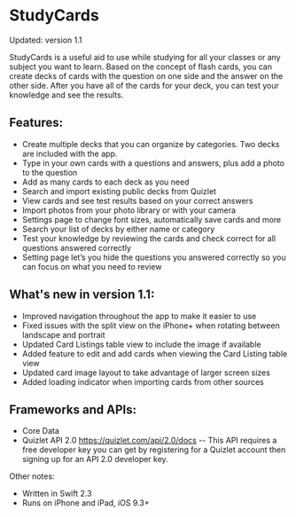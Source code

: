 # StudyCards

Updated: version 1.1

StudyCards is a useful aid to use while studying for all your classes or any subject you want to learn. Based on the concept of flash cards, you can create decks of cards with the question on one side and the answer on the other side. After you have all of the cards for your deck, you can test your knowledge and see the results.  

## Features:
-	Create multiple decks that you can organize by categories. Two decks are included with the app.
-	Type in your own cards with a questions and answers, plus add a photo to the question
-	Add as many cards to each deck as you need
-	Search and import existing public decks from Quizlet
-	View cards and see test results based on your correct answers
-	Import photos from your photo library or with your camera
-	Settings page to change font sizes, automatically save cards and more
-	Search your list of decks by either name or category
-	Test your knowledge by reviewing the cards and check correct for all questions answered correctly
-	Setting page let’s you hide the questions you answered correctly so you can focus on what you need to review

## What's new in version 1.1:
- Improved navigation throughout the app to make it easier to use
- Fixed issues with the split view on the iPhone+ when rotating between landscape and portrait
- Updated Card Listings table view to include the image if available
- Added feature to edit and add cards when viewing the Card Listing table view
- Updated card image layout to take advantage of larger screen sizes
- Added loading indicator when importing cards from other sources

  
## Frameworks and APIs:
- Core Data
- Quizlet API 2.0 https://quizlet.com/api/2.0/docs -- This API requires a free developer key you can get by registering for a Quizlet account then signing up for an API 2.0 developer key. 

Other notes:
  - Written in Swift 2.3
  - Runs on iPhone and iPad, iOS 9.3+
 
  
